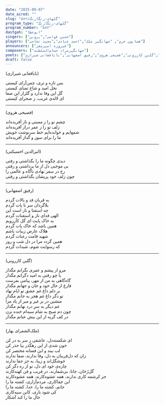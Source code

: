 ```yaml
---
date: "2025-09-07"
date_aired: ""
slug: "گلهای-رنگارنگ/۵۷۲"
program_type: "گلهای-رنگارنگ"
program_number: "۵۷۲"
dastgah: "ابوعطا"
singers: ["حسین قوامی","پروین"]
players: ["همایون خرم", "جهانگیر ملک","احمد عبادی","مجید نجاحی"]
announcers: ["فیروزه امیرمعز"]
composers: ["جهانگیرمراد حسام‌السلطنه"]
poets: ["ملک‌الشعرای بهار","گلبن کازرونی","فصیحی هروی","رفیق اصفهانی","بابافغانی شیرازی"]
draft: false
---
```



(بابافغانی شیرازی)  

بس تازه و تری، چمن‌آرای کیستی  
نخل امید و شاخ تمنای کیستی  
گل این وفا ندارد و گلزار این صفا  
ای لاله‌ی غریب، ز صحرای کیستی

---

(فصیحی هروی)

چشم تو را ز مستی و ناز آفریده‌اند  
زلف تو را ز عمر دراز آفریده‌اند  
شمع‌ایم و خوانده‌ایم خط سرنوشت خویش  
ما را برای سوز و گداز آفریده‌اند

---

(اثیرالدین اخسیکتی)

دیدی چگونه ما را بگذاشتی و رفتی  
بی موجبی دل از ما برداشتی و رفتی  
رخ در سفر نهادی ناگاه و عالمی را  
چون زلف خود پریشان بگذاشتی و رفتی

---

(رفیق اصفهانی)

به قربان قد و بالات گردم  
بلاگردان سر تا پات گردم  
چه استغنا و ناز است این  
الهی فدای ناز و استغنات گردم  
به خاک پایت ای گل کآرزویم  
همین باشد که خاک پات گردم  
هلاک عارض زیبات باشم  
شهید قامت رعنات گردم  
همین گردد مرا در دل شب و روز  
که رسوایت شوم، شیدات گردم

---

(گلبن کازرونی)

مرو از پیشم و عمری نگرانم مگذار  
یا چو رفتی به امید دگرانم مگذار  
گاه‌گاهی به من از مهر، پیامی بفرست  
فارغ از حال خود و جان و جهانم مگذار  
بر دلم داغ غم عشق تو ایام نهاد  
تو دگر داغ غم هجر به جانم مگذار  
منشین در بر غیر و مبر از یاد مرا  
غم دیگر به سرِ درد نهانم مگذار  
چون دم صبح به شام سیه‌ام خنده نزن  
در کف گریه از این بیش عنانم مگذار

---

(ملک‌الشعرای بهار)

ای شکسته‌دل، عاشقی ز سر به در کن  
خون شدی از این رهگذر بیا حذر کن  
لب ببند و این فسانه مختصر کن  
زان که دل‌فریبان به دل، وفا ندارند، صفا ندارند  
خوشگل‌اند و زیبا، به جز جفا ندارند  
چاره‌ی خود ای دل، تو از ره دگر کن  
گل‌رُخان، جانا، بی‌شمارند، در فریب و فن کهنه‌کارند  
جز کرشمه کاری ندارند، همه عشوه‌کارند، همه عشوه‌کارند  
این جفاکاری، مردم‌آزاری، کشته ما را  
جانم، کشته ما را، خدا، کشته ما را  
کی شود باری، کاین سیه‌کاری  
حال ما را کند آشکار  
